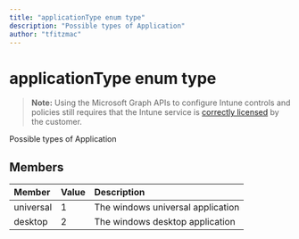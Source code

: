```yaml
---
title: "applicationType enum type"
description: "Possible types of Application"
author: "tfitzmac"
---
```


# applicationType enum type

> **Note:** Using the Microsoft Graph APIs to configure Intune controls and policies still requires that the Intune service is [correctly licensed](https://go.microsoft.com/fwlink/?linkid=839381) by the customer.

Possible types of Application

## Members
|Member|Value|Description|
|:---|:---|:---|
|universal|1|The windows universal application|
|desktop|2|The windows desktop application|



